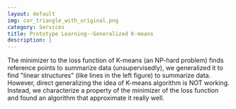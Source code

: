 ```yaml
---
layout: default
img: cor_triangle_with_original.png
category: Services
title: Prototype Learning--Generalized K-means
description: |
---
```

   The minimizer to the loss function of K-means (an NP-hard problem) finds reference points 
   to summarize data (unsupervisedly), we generalized it to find 
   "linear structures" (like lines in the left figure) to summarize data. 
   However, direct generalizing the idea of K-means algorithm is NOT working.
   Instead, we characterize a property of the minimizer of the loss function 
   and found an algorithm that approximate it really well.

